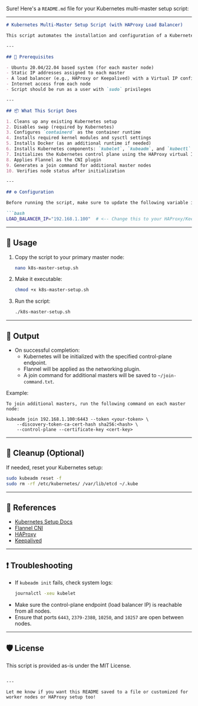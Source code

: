 Sure! Here's a `README.md` file for your Kubernetes multi-master setup script:

---

```markdown
# Kubernetes Multi-Master Setup Script (with HAProxy Load Balancer)

This script automates the installation and configuration of a Kubernetes control plane node with a multi-master setup behind a load balancer (e.g., HAProxy or Keepalived). It configures container runtime, installs Kubernetes components, sets up networking, and generates the join command for adding additional master nodes.

---

## 🧰 Prerequisites

- Ubuntu 20.04/22.04 based system (for each master node)
- Static IP addresses assigned to each master
- A load balancer (e.g., HAProxy or Keepalived) with a Virtual IP configured to distribute traffic to all master nodes on port `6443`
- Internet access from each node
- Script should be run as a user with `sudo` privileges

---

## 📦 What This Script Does

1. Cleans up any existing Kubernetes setup
2. Disables swap (required by Kubernetes)
3. Configures `containerd` as the container runtime
4. Installs required kernel modules and sysctl settings
5. Installs Docker (as an additional runtime if needed)
6. Installs Kubernetes components: `kubelet`, `kubeadm`, and `kubectl`
7. Initializes the Kubernetes control plane using the HAProxy virtual IP
8. Applies Flannel as the CNI plugin
9. Generates a join command for additional master nodes
10. Verifies node status after initialization

---

## ⚙️ Configuration

Before running the script, make sure to update the following variable inside the script:

```bash
LOAD_BALANCER_IP="192.168.1.100"  # <-- Change this to your HAProxy/Keepalived VIP
```

---

## 🚀 Usage

1. Copy the script to your primary master node:

   ```bash
   nano k8s-master-setup.sh
   ```

2. Make it executable:

   ```bash
   chmod +x k8s-master-setup.sh
   ```

3. Run the script:

   ```bash
   ./k8s-master-setup.sh
   ```

---

## 📜 Output

- On successful completion:
  - Kubernetes will be initialized with the specified control-plane endpoint.
  - Flannel will be applied as the networking plugin.
  - A join command for additional masters will be saved to `~/join-command.txt`.

Example:

```
To join additional masters, run the following command on each master node:

kubeadm join 192.168.1.100:6443 --token <your-token> \
    --discovery-token-ca-cert-hash sha256:<hash> \
    --control-plane --certificate-key <cert-key>
```

---

## 🧹 Cleanup (Optional)

If needed, reset your Kubernetes setup:

```bash
sudo kubeadm reset -f
sudo rm -rf /etc/kubernetes/ /var/lib/etcd ~/.kube
```

---

## 📘 References

- [Kubernetes Setup Docs](https://kubernetes.io/docs/setup/)
- [Flannel CNI](https://github.com/flannel-io/flannel)
- [HAProxy](https://www.haproxy.org/)
- [Keepalived](https://www.keepalived.org/)

---

## ❗ Troubleshooting

- If `kubeadm init` fails, check system logs:
  ```bash
  journalctl -xeu kubelet
  ```
- Make sure the control-plane endpoint (load balancer IP) is reachable from all nodes.
- Ensure that ports `6443`, `2379-2380`, `10250`, and `10257` are open between nodes.

---

## 🛡️ License

This script is provided as-is under the MIT License.
```

---

Let me know if you want this README saved to a file or customized for worker nodes or HAProxy setup too!